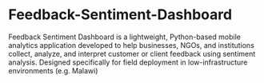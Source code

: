 # Feedback-Sentiment-Dashboard
Feedback Sentiment Dashboard is a lightweight, Python-based mobile analytics application developed to help businesses, NGOs, and institutions collect, analyze, and interpret customer or client feedback using sentiment analysis.  Designed specifically for field deployment in low-infrastructure environments (e.g. Malawi)
